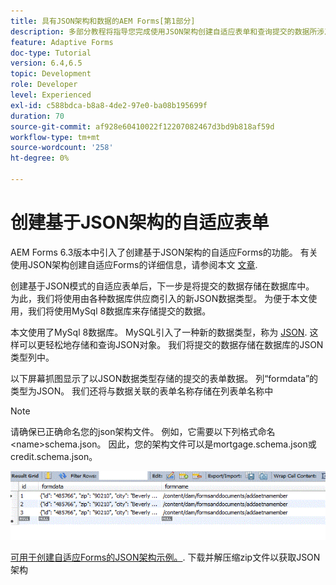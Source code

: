 ```yaml
---
title: 具有JSON架构和数据的AEM Forms[第1部分]
description: 多部分教程将指导您完成使用JSON架构创建自适应表单和查询提交的数据所涉及的步骤。
feature: Adaptive Forms
doc-type: Tutorial
version: 6.4,6.5
topic: Development
role: Developer
level: Experienced
exl-id: c588bdca-b8a8-4de2-97e0-ba08b195699f
duration: 70
source-git-commit: af928e60410022f12207082467d3bd9b818af59d
workflow-type: tm+mt
source-wordcount: '258'
ht-degree: 0%

---
```


# 创建基于JSON架构的自适应表单


AEM Forms 6.3版本中引入了创建基于JSON架构的自适应Forms的功能。 有关使用JSON架构创建自适应Forms的详细信息，请参阅本文 [文章](https://experienceleague.adobe.com/docs/experience-manager-65/forms/adaptive-forms-advanced-authoring/adaptive-form-json-schema-form-model.html).

创建基于JSON模式的自适应表单后，下一步是将提交的数据存储在数据库中。 为此，我们将使用由各种数据库供应商引入的新JSON数据类型。 为便于本文使用，我们将使用MySql 8数据库来存储提交的数据。

本文使用了MySql 8数据库。 MySQL引入了一种新的数据类型，称为 [JSON](https://dev.mysql.com/doc/refman/8.0/en/json.html). 这样可以更轻松地存储和查询JSON对象。 我们将提交的数据存储在数据库的JSON类型列中。

以下屏幕抓图显示了以JSON数据类型存储的提交的表单数据。 列“formdata”的类型为JSON。 我们还将与数据关联的表单名称存储在列表单名称中

>[!NOTE]
>
>请确保已正确命名您的json架构文件。 例如，它需要以下列格式命名 &lt;name>schema.json。 因此，您的架构文件可以是mortgage.schema.json或credit.schema.json。


![数据存储](assets/datastored.gif)


[可用于创建自适应Forms的JSON架构示例。](assets/samplejsonschemas.zip). 下载并解压缩zip文件以获取JSON架构
